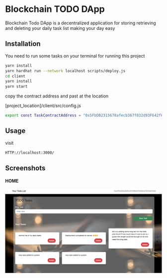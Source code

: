 # Blockchain TODO DApp

Blockchain Todo DApp is a decentralized application for storing retrieving and deleting your daily task list making your day easy

## Installation

You need to run some tasks on your terminal for running this project

```bash
yarn install
yarn hardhat run --network localhost scripts/deploy.js
cd client
yarn install
yarn start
```

copy the contract address and past at the location 

[project_location]/client/src/config.js


```bash
export const TaskContractAddress = "0x5FbDB2315678afecb367f032d93F642f64180aa3"
```

## Usage

visit 


```bash
HTTP://localhost:3000/
```

## Screenshots

#### HOME 
![About](./Screenshoot/home.png?raw=true)
